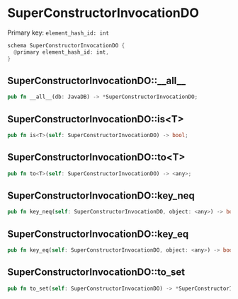 # SuperConstructorInvocationDO

Primary key: `element_hash_id: int`

```rust
schema SuperConstructorInvocationDO {
  @primary element_hash_id: int,
}
```
## SuperConstructorInvocationDO::\_\_all\_\_

```rust
pub fn __all__(db: JavaDB) -> *SuperConstructorInvocationDO;
```
## SuperConstructorInvocationDO::is\<T\>

```rust
pub fn is<T>(self: SuperConstructorInvocationDO) -> bool;
```
## SuperConstructorInvocationDO::to\<T\>

```rust
pub fn to<T>(self: SuperConstructorInvocationDO) -> <any>;
```
## SuperConstructorInvocationDO::key\_neq

```rust
pub fn key_neq(self: SuperConstructorInvocationDO, object: <any>) -> bool;
```
## SuperConstructorInvocationDO::key\_eq

```rust
pub fn key_eq(self: SuperConstructorInvocationDO, object: <any>) -> bool;
```
## SuperConstructorInvocationDO::to\_set

```rust
pub fn to_set(self: SuperConstructorInvocationDO) -> *SuperConstructorInvocationDO;
```
